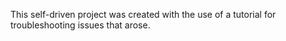 This self-driven project was created with the use of a tutorial for troubleshooting issues that arose. 
